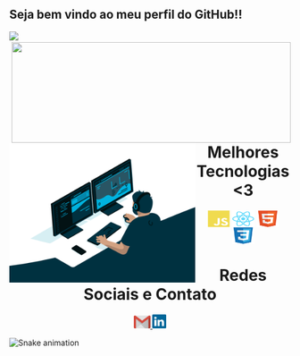 ## Seja bem vindo ao meu perfil do GitHub!!

<div>
  
  <img  height="180em" src="https://github-readme-stats.vercel.app/api?username=devbrunolucas&show_icons=true&theme=midnight-purple&include_all_commits=true&count_private=true"/>
  <img align="right" height="180em" width="500px" src="https://github-readme-stats.vercel.app/api/top-langs/?username=devbrunolucas&layout=compact&langs_count=16&theme=midnight-purple"/>
</div>
<br>

<div  align="center"> 
  <div style="display: inline_block"><br>
    <img align="left" height="250" alt="coding-time" src="code.gif">
    <h1 align="center">Melhores Tecnologias <3</h1>
    <img align="center" height="30" width="40" alt="js-icon"  src="https://raw.githubusercontent.com/devicons/devicon/master/icons/javascript/javascript-plain.svg">
    <img align="center" height="30" width="40" alt="react-icon" src="https://raw.githubusercontent.com/devicons/devicon/master/icons/react/react-original.svg">
    <img align="center" height="30" width="40" alt="html-icon" src="https://raw.githubusercontent.com/devicons/devicon/master/icons/html5/html5-original.svg">
    <img align="center" height="30" width="40" alt="css-icon" src="https://raw.githubusercontent.com/devicons/devicon/master/icons/css3/css3-original.svg">
    
   </div>
    
  
  <h1 align="center">Redes Sociais e Contato</h1>
    <a href = "mailto: devbrunolucas@gmail.com">
      <img width="30" src="gmail.svg">
    </a>
    <a href = "[https://www.linkedin.com/in/luigi-gottardello-fonseca-44651a205/](https://www.linkedin.com/in/bruno-lucas-b64910254/)">
      <img width="25" src="linkedin.svg">
    </a>
    
</div>
  
![Snake animation](https://github.com/devbrunolucas/devbrunolucas/blob/output/github-contribution-grid-snake.svg)
